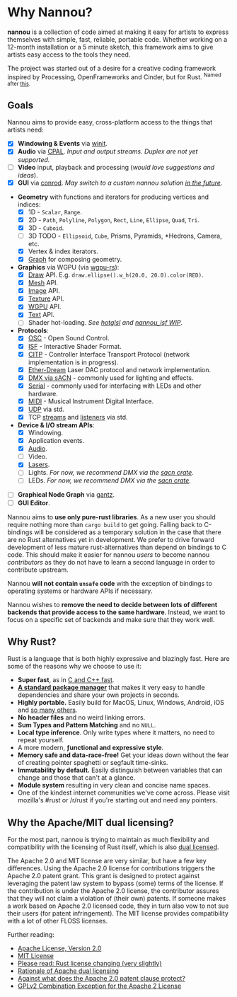 # Why Nannou?

**nannou** is a collection of code aimed at making it easy for artists to
express themselves with simple, fast, reliable, portable code.  Whether working
on a 12-month installation or a 5 minute sketch, this framework aims to give
artists easy access to the tools they need.

The project was started out of a desire for a creative coding framework inspired
by Processing, OpenFrameworks and Cinder, but for Rust. <sup>Named after
[this](https://www.youtube.com/watch?v=A-Pkx37kYf4).</sup>

## Goals

Nannou aims to provide easy, cross-platform access to the things that artists
need:

- [x] **Windowing & Events** via [winit](https://crates.io/crates/winit).
- [x] **Audio** via [CPAL](https://crates.io/crates/cpal). *Input and
  output streams. Duplex are not yet supported.*
- [ ] **Video** input, playback and processing (*would love suggestions and
  ideas*).
- [x] **GUI** via [conrod](https://crates.io/crates/conrod). *May switch to a
  custom nannou solution [in the
  future](https://github.com/nannou-org/nannou/issues/383)*.
- **Geometry** with functions and iterators for producing vertices and indices:
  - [x] 1D - `Scalar`, `Range`.
  - [x] 2D - `Path`, `Polyline`, `Polygon`, `Rect`, `Line`, `Ellipse`, `Quad`,
    `Tri`.
  - [x] 3D - `Cuboid`.
  - [ ] 3D TODO - `Ellipsoid`, `Cube`, Prisms, Pyramids, *Hedrons, Camera, etc.
  - [x] Vertex & index iterators.
  - [x] [Graph](https://docs.rs/nannou/latest/nannou/geom/graph/index.html) for
    composing geometry.
- **Graphics** via WGPU (via [wgpu-rs](https://github.com/gfx-rs/wgpu-rs)):
  - [x] [Draw](https://docs.rs/nannou/latest/nannou/draw/index.html) API. E.g.
    `draw.ellipse().w_h(20.0, 20.0).color(RED)`.
  - [x] [Mesh](https://docs.rs/nannou/latest/nannou/mesh/index.html) API.
  - [x] [Image](https://docs.rs/nannou/latest/nannou/image/index.html) API.
  - [x] [Texture](https://docs.rs/nannou/latest/nannou/wgpu/struct.Texture.html) API.
  - [x] [WGPU](https://docs.rs/nannou/0.13.1/nannou/wgpu/index.html) API.
  - [x] [Text](https://docs.rs/nannou/0.13.1/nannou/text/index.html) API.
  - [ ] Shader hot-loading. *See
    [hotglsl](https://github.com/nannou-org/hotglsl) and [nannou_isf
    WIP](https://github.com/nannou-org/nannou/tree/master/nannou_isf)*.
- **Protocols**:
  - [x] [OSC](https://docs.rs/nannou_osc) - Open Sound
    Control.
  - [x] [ISF](https://github.com/nannou-org/isf) - Interactive Shader Format.
  - [x] [CITP](https://github.com/nannou-org/citp) - Controller Interface
    Transport Protocol (network implementation is in progress).
  - [x] [Ether-Dream](https://github.com/nannou-org/ether-dream) Laser DAC
    protocol and network implementation.
  - [x] [DMX via sACN](https://github.com/lschmierer/sacn) - commonly used for
    lighting and effects.
  - [x] [Serial](https://crates.io/crates/serial) - commonly used for
    interfacing with LEDs and other hardware.
  - [x] [MIDI](https://crates.io/crates/midir) - Musical Instrument Digital
    Interface.
  - [x] [UDP](https://doc.rust-lang.org/std/net/struct.UdpSocket.html) via
    std.
  - [x] TCP
    [streams](https://doc.rust-lang.org/std/net/struct.TcpStream.html) and
    [listeners](https://doc.rust-lang.org/std/net/struct.TcpListener.html)
    via std.
- **Device & I/O stream APIs**:
  - [x] Windowing.
  - [x] Application events.
  - [x] [Audio](https://docs.rs/nannou/latest/nannou/app/struct.Audio.html).
  - [ ] Video.
  - [x] [Lasers](https://github.com/nannou-org/nannou/tree/master/nannou_laser).
  - [ ] Lights. *For now, we recommend DMX via the [sacn crate](https://docs.rs/sacn/0.4.4/sacn/).*
  - [ ] LEDs. *For now, we recommend DMX via the [sacn crate](https://docs.rs/sacn/0.4.4/sacn/).*
- [ ] **Graphical Node Graph** via [gantz](https://github.com/nannou-org/gantz).
- [ ] **GUI Editor**.

Nannou aims to **use only pure-rust libraries**. As a new user you should
require nothing more than `cargo build` to get going. Falling back to C-bindings
will be considered as a temporary solution in the case that there are no Rust
alternatives yet in development. We prefer to drive forward development of less
mature rust-alternatives than depend on bindings to C code. This should make it
easier for nannou *users* to become nannou *contributors* as they do not have to
learn a second language in order to contribute upstream.

Nannou **will not contain `unsafe` code** with the exception of bindings to
operating systems or hardware APIs if necessary.

Nannou wishes to **remove the need to decide between lots of different backends
that provide access to the same hardware**. Instead, we want to focus on a
specific set of backends and make sure that they work well.

## Why Rust?

Rust is a language that is both highly expressive and blazingly fast. Here are
some of the reasons why we choose to use it:

- **Super fast**, as in [C and
  C++ fast](https://benchmarksgame-team.pages.debian.net/benchmarksgame/fastest/rust-gpp.html).
- [**A standard package manager**](https://crates.io/) that makes it very
  easy to handle dependencies and share your own projects in seconds.
- **Highly portable.** Easily build for MacOS, Linux, Windows, Android, iOS and
  [so many others](https://forge.rust-lang.org/platform-support.html).
- **No header files** and no weird linking errors.
- **Sum Types and Pattern Matching** and no `NULL`.
- **Local type inference**. Only write types where it matters, no need to repeat
  yourself.
- A more modern, **ƒunctional and expressive style**.
- **Memory safe and data-race-free!** Get your ideas down without the fear of
  creating pointer spaghetti or segfault time-sinks.
- **Immutability by default.** Easily distinguish between variables that can
  change and those that can't at a glance.
- **Module system** resulting in very clean and concise name spaces.
- One of the kindest internet communities we've come across. Please visit
  mozilla's #rust or /r/rust if you're starting out and need any pointers.

## Why the Apache/MIT dual licensing?

For the most part, nannou is trying to maintain as much flexibility and compatibility
with the licensing of Rust itself, which is also [dual licensed](https://www.rust-lang.org/policies/licenses).

The Apache 2.0 and MIT license are very similar, but have a few key differences.
Using the Apache 2.0 license for contributions triggers the Apache 2.0 patent grant.
This grant is designed to protect against leveraging the patent law system to bypass
(some) terms of the license. If the contribution is under the Apache 2.0 license, the
contributor assures that they will not claim a violation of (their own) patents. If
someone makes a work based on Apache 2.0 licensed code, they in turn also vow to
not sue their users (for patent infringement).
The MIT license provides compatibility with a lot of other FLOSS licenses.

Further reading:

* [Apache License, Version 2.0](https://opensource.org/licenses/Apache-2.0)
* [MIT License](https://opensource.org/licenses/MIT)
* [Please read: Rust license changing (very slightly)](https://mail.mozilla.org/pipermail/rust-dev/2012-November/002664.html)
* [Rationale of Apache dual licensing](https://internals.rust-lang.org/t/rationale-of-apache-dual-licensing/8952)
* [Against what does the Apache 2.0 patent clause protect?](https://opensource.stackexchange.com/questions/1881/against-what-does-the-apache-2-0-patent-clause-protect)
* [GPLv2 Combination Exception for the Apache 2 License](https://blog.gerv.net/2016/09/gplv2-combination-exception-for-the-apache-2-license/)

